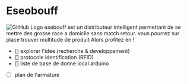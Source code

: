# Eseobouff
![GitHub Logo](https://www.google.fr/imgres?imgurl=https%3A%2F%2Fyt3.ggpht.com%2Fa-%2FAJLlDp0mG7LWfZ_Qr_uRACGBP5ItykFXsBV4FeiEdQ%3Ds900-mo-c-c0xffffffff-rj-k-no&imgrefurl=https%3A%2F%2Fwww.youtube.com%2Fchannel%2FUCUi7kMTGAec7AXAgnzejsIw&docid=fed9eicAE-41cM&tbnid=Q2iP-pmgpqfylM%3A&vet=10ahUKEwiZ78upwKfZAhXOyqQKHRQIAtgQMwg9KAAwAA..i&w=900&h=900&bih=740&biw=1536&q=logo%20eseo&ved=0ahUKEwiZ78upwKfZAhXOyqQKHRQIAtgQMwg9KAAwAA&iact=mrc&uact=8)
esebouff est un distributeur intelligent permettant de se mettre des grosse race a domicile sans match retour.
vous pourrez sur place trouver multitude de produit
Alors profitez en !
- [] explorer l'idee (recherche & developpement)
- [] protocole identification (RFID)
- [] liste de base de donne local arduino
- [ ] plan de l'armature
